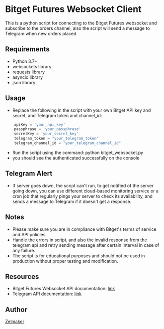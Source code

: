 # Bitget Futures Websocket Client

This is a python script for connecting to the Bitget Futures websocket and subscribe to the orders channel, also the script will send a message to Telegram when new orders placed

## Requirements
- Python 3.7+
- websockets library
- requests library
- asyncio library
- json library

## Usage
- Replace the following in the script with your own Bitget API key and secret, and Telegram token and channel_id:
```python
    apiKey = 'your_api_key'
    passphrase = 'your_passphrase'
    secretKey = 'your_secret_key'
    telegram_token = "your_telegram_token"
    telegram_channel_id = "your_telegram_channel_id"
```
- Run the script using the command:
python bitget_websocket.py
- you should see the authenticated successfully on the console

## Telegram Alert
- If server goes down, the script can't run, to get notified of the server going down, you can use different cloud-based monitoring service or a cron job that regularly pings your server to check its availability, and sends a message to Telegram if it doesn't get a response.

## Notes
- Please make sure you are in compliance with Bitget's terms of service and API policies.
- Handle the errors in script, and also the invalid response from the telegram api and retry sending message after certain interval in case of any failure.
- The script is for educational purposes and should not be used in production without proper testing and modification.

## Resources
- Bitget Futures Websocket API documentation: [link](https://docs.bitget.com/)
- Telegram API documentation: [link](https://core.telegram.org/bots/api)

## Author
[Zelmaker](https://github.com/Zelmaker)
